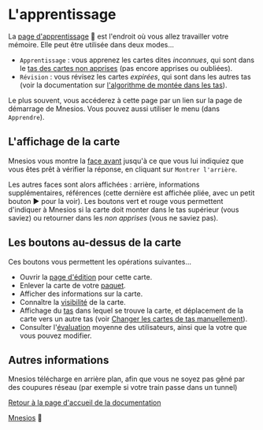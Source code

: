 ﻿# L'apprentissage

La [page d'apprentissage](https://www.mnesios.com/Learn/)&nbsp;🐘 est l'endroit où vous allez travailler votre mémoire. Elle peut être utilisée dans deux modes...

- `Apprentissage` : vous apprenez les cartes dites _inconnues_, qui sont dans le [tas des cartes non apprises](/deck#les-tas) (pas encore apprises ou oubliées).
- `Révision` : vous révisez les cartes _expirées_, qui sont dans les autres tas (voir la documentation sur [l'algorithme de montée dans les tas](/heaping)).

Le plus souvent, vous accéderez à cette page par un lien sur la page de démarrage de Mnesios. Vous pouvez aussi utiliser le menu (dans `Apprendre`).

## L'affichage de la carte

Mnesios vous montre la [face avant](/authoring#les-faces) jusqu'à ce que vous lui indiquiez que vous êtes prêt à vérifier la réponse, en cliquant sur `Montrer l'arrière`.

Les autres faces sont alors affichées : arrière, informations supplémentaires, références (cette dernière est affichée pliée, avec un petit bouton ▶ pour la voir). Les boutons vert et rouge vous permettent d'indiquer à Mnesios si la carte doit monter dans le tas supérieur (vous saviez) ou retourner dans les _non apprises_ (vous ne saviez pas).

## Les boutons au-dessus de la carte

Ces boutons vous permettent les opérations suivantes...

- Ouvrir la [page d'édition](/authoring) pour cette carte.
- Enlever la carte de votre [paquet](/deck).
- Afficher des informations sur la carte.
- Connaître la [visibilité](/authoring#visibilit-des-cartes) de la carte.
- Affichage du [tas](/deck#les-tas) dans lequel se trouve la carte, et déplacement de la carte vers un autre tas (voir [Changer les cartes de tas manuellement](/deck/#changer-les-cartes-de-tas-manuellement)).
- Consulter l'[évaluation](/rating) moyenne des utilisateurs, ainsi que la votre que vous pouvez modifier.

## Autres informations

Mnesios télécharge en arrière plan, afin que vous ne soyez pas gêné par des coupures réseau (par exemple si votre train passe dans un tunnel)

[Retour à la page d'accueil de la documentation](/)

[Mnesios](https://www.mnesios.com/)&nbsp;🐘
